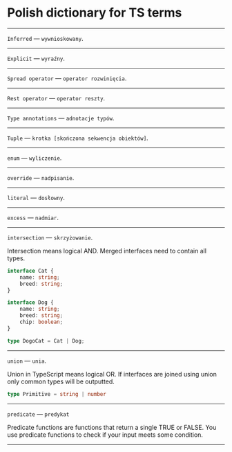 # Polish dictionary for TS terms

---

`Inferred` — `wywnioskowany`.

---

`Explicit` — `wyraźny`. 

---

`Spread operator` — `operator rozwinięcia`.

---

`Rest operator` — `operator reszty`.

---

`Type annotations` — `adnotacje typów`.

---

`Tuple` — `krotka [skończona sekwencja obiektów]`.

---

`enum` — `wyliczenie`.

---

`override` — `nadpisanie`.

---

`literal` — `dosłowny`.

---

`excess` — `nadmiar`.

---

`intersection` — `skrzyżowanie`.

Intersection means logical AND. Merged interfaces need to contain all types.

```ts
interface Cat {
    name: string;
    breed: string;
}

interface Dog {
    name: string;
    breed: string;
    chip: boolean;
}

type DogoCat = Cat | Dog;
```

---

`union` — `unia`.

Union in TypeScript means logical OR. If interfaces are joined using union only common types will be outputted.

```ts
type Primitive = string | number
```

---

`predicate` — `predykat` 

Predicate functions are functions that return a single TRUE or FALSE. You use predicate functions to check if your input meets some condition.

---